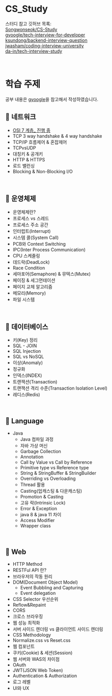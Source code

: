 # CS_Study
스터디 참고 깃허브 목록:<br>
<a href="https://github.com/Songwonseok/CS-Study">Songwonseok/CS-Study</a> <br>
<a href="https://github.com/gyoogle/tech-interview-for-developer">gyoogle/tech-interview-for-developer</a> <br>
<a href="https://github.com/ksundong/backend-interview-question">ksundong/backend-interview-question</a> <br>
<a href="https://github.com/jwasham/coding-interview-university">jwasham/coding-interview-university</a> <br>
<a href="https://github.com/da-in/tech-interview-study">da-in/tech-interview-study</a> <br>
<br>
<br>

# 학습 주제
공부 내용은 [gyoogle](https://github.com/gyoogle/tech-interview-for-developer)을 참고해서 작성하였습니다.
<br>

## 📌 네트워크

- [OSI 7 계층_ 진행 중](https://github.com/TaeDongUm/CS_Study/blob/main/Network/OSI%207%20%EA%B3%84%EC%B8%B5.md)
- TCP 3 way handshake & 4 way handshake
- TCP/IP 흐름제어 & 혼잡제어
- TCPvsUDP
- 대칭키 & 공개키
- HTTP & HTTPS
- 로드 밸런싱
- Blocking & Non-Blocking I/O

<br>

## 📌 운영체제

- 운영체제란?
- 프로세스 vs 스레드
- 프로세스 주소 공간
- 인터럽트(Interrupt)
- 시스템 콜(System Call)
- PCB와 Context Switching
- IPC(Inter Process Communication)
- CPU 스케줄링
- 데드락(DeadLock)
- Race Condition
- 세마포어(Semaphore) & 뮤텍스(Mutex)
- 페이징 & 세그먼테이션
- 페이지 교체 알고리즘
- 메모리(Memory)
- 파일 시스템

<br>

## 📌 데이터베이스

- 키(Key) 정리
- SQL - JOIN
- SQL Injection
- SQL vs NoSQL
- 이상(Anomaly)
- 정규화
- 인덱스(INDEX)
- 트랜잭션(Transaction)
- 트랜잭션 격리 수준(Transaction Isolation Level)
- 레디스(Redis)

<br>

## 📌 Language

- Java
  - Java 컴파일 과정
  - 자바 가상 머신
  - Garbage Collection
  - Annotation
  - Call by Value vs Call by Reference
  - Primitive type vs Reference type
  - String & StringBuffer & StringBuilder
  - Overriding vs Overloading
  - Thread 활용
  - Casting(업캐스팅 & 다운캐스팅)
  - Promotion & Casting
  - 고유 락(Intrinsic Lock)
  - Error & Exception
  - java 8 & java 11 차이
  - Access Modifier
  - Wrapper class
 
<br>

  ## 📌 Web

- HTTP Method
- RESTFul API 란?
- 브라우저의 작동 원리
- DOM(Document Object Model)
  - Event Bubbling and Capturing
  - Event delegation
- CSS Selector 우선순위
- Reflow&Repaint
- CORS
- 크로스 브라우징
- 웹 성능 최적화
- 서버 사이드 렌더링 vs 클라이언트 사이드 렌더링
- CSS Methodology
- Normalize.css vs Reset.css
- 웹 컴포넌트
- 쿠키(Cookie) & 세션(Session)
- 웹 서버와 WAS의 차이점
- OAuth
- JWT(JSON Web Token)
- Authentication & Authorization
- 로그 레벨
- UI와 UX
  
<br>

 
